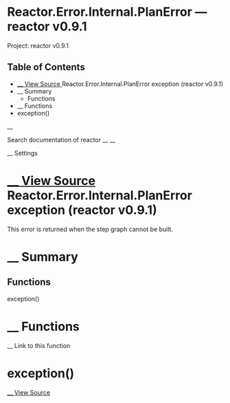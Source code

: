 # Reactor.Error.Internal.PlanError — reactor v0.9.1

Project: reactor v0.9.1

## Table of Contents

- [ __ View Source ](external_link) Reactor.Error.Internal.PlanError exception (reactor v0.9.1)
- __ Summary
  - Functions
- __ Functions
- exception()

__

Search documentation of reactor __ __

__ Settings

#  [ __ View Source ](external_link) Reactor.Error.Internal.PlanError exception (reactor v0.9.1)

This error is returned when the step graph cannot be built.

#  __ Summary

##  Functions

exception()

#  __ Functions

__ Link to this function

# exception()

[ __ View Source ](external_link)
